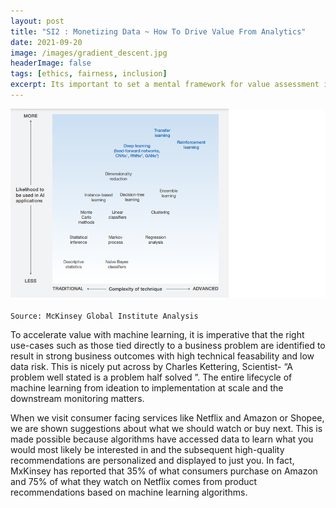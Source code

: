 ```yaml
---
layout: post
title: "SI2 : Monetizing Data ~ How To Drive Value From Analytics"
date: 2021-09-20
image: /images/gradient_descent.jpg
headerImage: false
tags: [ethics, fairness, inclusion] 
excerpt: Its important to set a mental framework for value assessment in mapping AI techniques to business problem types. I go beyond rigorous use case selection to examine what other strategies should organizations adopt against the backdrop of business application complexity.
---
```


<img src="/images/AI-General/AIML_Complexity_Matrix.png" class="inline"/><br>        
`Source: McKinsey Global Institute Analysis`

To accelerate value with machine learning, it is imperative that the right use-cases such as those tied directly to a business problem are identified to result in strong business outcomes with high technical feasability and low data risk. This is nicely put across by Charles Kettering, Scientist- “A problem well stated is a problem half solved ”. The entire lifecycle of machine learning from ideation to implementation at scale and the downstream monitoring matters. 

When we visit consumer facing services like Netflix and Amazon or Shopee, we are shown suggestions about what we should watch or buy next. This is made possible because algorithms have accessed data to learn what you would most likely be interested in and the subsequent high-quality recommendations are personalized and displayed to just you. In fact, MxKinsey has reported that 35% of what consumers purchase on Amazon and 75% of what they watch on Netflix comes from product recommendations based on machine learning algorithms. 

